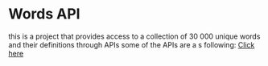 # Words API

this is a project that provides access to a collection of 30 000 unique words and their definitions through APIs
some of the APIs are a s following:
[Click here](https://example.com)


